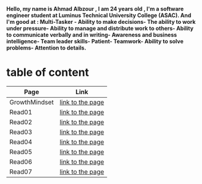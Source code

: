 **Hello, my name is Ahmad Albzour ,  I am 24 years old , I'm a software engineer student at Luminus Technical University College (ASAC). And I'm good at : Multi-Tasker - Ability to make decisions- The ability to work under pressure- Ability to manage and distribute work to others- Ability to communicate verbally and in writing- Awareness and business intelligence- Team leader skills- Patient- Teamwork- Ability to solve problems- Attention to details.**

# table of content


| Page | Link |
| ------------ | ------------- |
| GrowthMindset | [link to the page](GrowthMindset) |
| Read01 | [link to the page](Read01) |
| Read02 | [link to the page](Read02) |
| Read03 | [link to the page](Read03) |
| Read04 | [link to the page](Read04) |
| Read05 | [link to the page](Read05) |
| Read06 | [link to the page](Read06) |
| Read07 | [link to the page](Read07) |
